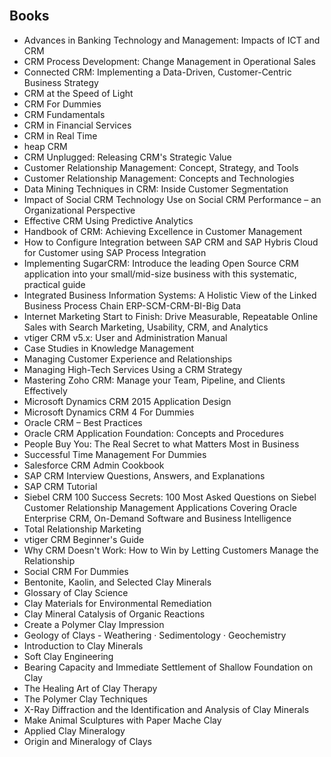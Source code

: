 </br>
<h2 id="Books"> Books</h2>
<ul>


 <li><a target="_blank" href="https://github.com/manjunath5496/CRM-Books/blob/master/mrc(1).pdf" style="text-decoration:none;">Advances in Banking Technology and Management: Impacts of ICT and CRM</a></li>
                            
 <li><a target="_blank" href="https://github.com/manjunath5496/CRM-Books/blob/master/mrc(2).pdf" style="text-decoration:none;">CRM Process Development: Change Management in Operational Sales</a></li>

<li><a target="_blank" href="https://github.com/manjunath5496/CRM-Books/blob/master/mrc(3).pdf" style="text-decoration:none;">Connected CRM: Implementing a Data-Driven, Customer-Centric Business Strategy</a></li>
 <li><a target="_blank" href="https://github.com/manjunath5496/CRM-Books/blob/master/mrc(4).pdf" style="text-decoration:none;">CRM at the Speed of Light</a></li>                              
<li><a target="_blank" href="https://github.com/manjunath5496/CRM-Books/blob/master/mrc(5).pdf" style="text-decoration:none;">CRM For Dummies</a></li>

 <li><a target="_blank" href="https://github.com/manjunath5496/CRM-Books/blob/master/mrc(6).pdf" style="text-decoration:none;">CRM Fundamentals</a></li>
                            
 <li><a target="_blank" href="https://github.com/manjunath5496/CRM-Books/blob/master/mrc(7).pdf" style="text-decoration:none;">CRM in
Financial Services</a></li>

<li><a target="_blank" href="https://github.com/manjunath5496/CRM-Books/blob/master/mrc(8).pdf" style="text-decoration:none;">CRM
in Real Time</a></li>
 <li><a target="_blank" href="https://github.com/manjunath5496/CRM-Books/blob/master/mrc(9).pdf" style="text-decoration:none;">heap CRM</a></li>                              
<li><a target="_blank" href="https://github.com/manjunath5496/CRM-Books/blob/master/mrc(10).pdf" style="text-decoration:none;">CRM Unplugged: Releasing CRM's Strategic Value</a></li>


 <li><a target="_blank" href="https://github.com/manjunath5496/CRM-Books/blob/master/mrc(11).pdf" style="text-decoration:none;">Customer
Relationship Management: Concept, Strategy, and Tools</a></li>
                            
 <li><a target="_blank" href="https://github.com/manjunath5496/CRM-Books/blob/master/mrc(12).pdf" style="text-decoration:none;">Customer Relationship Management: Concepts and Technologies</a></li>

<li><a target="_blank" href="https://github.com/manjunath5496/CRM-Books/blob/master/mrc(13).pdf" style="text-decoration:none;">Data Mining Techniques in CRM: Inside Customer Segmentation</a></li>
 <li><a target="_blank" href="https://github.com/manjunath5496/CRM-Books/blob/master/mrc(14).pdf" style="text-decoration:none;"> Impact of Social CRM Technology Use on Social CRM Performance – an Organizational Perspective</a></li>                              
<li><a target="_blank" href="https://github.com/manjunath5496/CRM-Books/blob/master/mrc(15).pdf" style="text-decoration:none;">Effective CRM Using Predictive Analytics</a></li>

 <li><a target="_blank" href="https://github.com/manjunath5496/CRM-Books/blob/master/mrc(16).pdf" style="text-decoration:none;">Handbook of CRM: Achieving Excellence in Customer Management</a></li>
                            
 <li><a target="_blank" href="https://github.com/manjunath5496/CRM-Books/blob/master/mrc(17).pdf" style="text-decoration:none;">How to Configure Integration between SAP CRM and SAP Hybris Cloud for Customer using SAP Process Integration</a></li>

<li><a target="_blank" href="https://github.com/manjunath5496/CRM-Books/blob/master/mrc(18).pdf" style="text-decoration:none;">Implementing SugarCRM: Introduce the leading Open Source CRM application into your small/mid-size business with this systematic, practical guide</a></li>
 <li><a target="_blank" href="https://github.com/manjunath5496/CRM-Books/blob/master/mrc(19).pdf" style="text-decoration:none;">Integrated Business Information Systems: A Holistic View of the Linked Business Process Chain ERP-SCM-CRM-BI-Big Data</a></li>                              
<li><a target="_blank" href="https://github.com/manjunath5496/CRM-Books/blob/master/mrc(20).pdf" style="text-decoration:none;">Internet Marketing Start to Finish: Drive Measurable, Repeatable Online Sales with Search Marketing, Usability, CRM, and Analytics</a></li>


 <li><a target="_blank" href="https://github.com/manjunath5496/CRM-Books/blob/master/mrc(21).pdf" style="text-decoration:none;">vtiger CRM v5.x: User and Administration Manual</a></li>
                            
 <li><a target="_blank" href="https://github.com/manjunath5496/CRM-Books/blob/master/mrc(22).pdf" style="text-decoration:none;">Case Studies in Knowledge Management</a></li>

<li><a target="_blank" href="https://github.com/manjunath5496/CRM-Books/blob/master/mrc(23).pdf" style="text-decoration:none;">Managing Customer Experience and Relationships</a></li>
 <li><a target="_blank" href="https://github.com/manjunath5496/CRM-Books/blob/master/mrc(24).pdf" style="text-decoration:none;">Managing High-Tech Services Using a CRM Strategy</a></li>                              
<li><a target="_blank" href="https://github.com/manjunath5496/CRM-Books/blob/master/mrc(25).pdf" style="text-decoration:none;">Mastering
Zoho CRM: Manage your Team, Pipeline, and Clients Effectively</a></li>


 <li><a target="_blank" href="https://github.com/manjunath5496/CRM-Books/blob/master/mrc(26).pdf" style="text-decoration:none;">Microsoft Dynamics CRM 2015 Application Design</a></li>
                            
 <li><a target="_blank" href="https://github.com/manjunath5496/CRM-Books/blob/master/mrc(27).pdf" style="text-decoration:none;">Microsoft Dynamics CRM 4 For Dummies</a></li>

<li><a target="_blank" href="https://github.com/manjunath5496/CRM-Books/blob/master/mrc(28).pdf" style="text-decoration:none;">Oracle CRM – Best Practices</a></li>
 <li><a target="_blank" href="https://github.com/manjunath5496/CRM-Books/blob/master/mrc(29).pdf" style="text-decoration:none;">Oracle  CRM Application Foundation: Concepts and Procedures</a></li>                              
<li><a target="_blank" href="https://github.com/manjunath5496/CRM-Books/blob/master/mrc(30).pdf" style="text-decoration:none;">People Buy You: The Real Secret to what Matters Most in Business</a></li>


 <li><a target="_blank" href="https://github.com/manjunath5496/CRM-Books/blob/master/mrc(31).pdf" style="text-decoration:none;">Successful Time Management For Dummies</a></li>
                            
 <li><a target="_blank" href="https://github.com/manjunath5496/CRM-Books/blob/master/mrc(32).pdf" style="text-decoration:none;">Salesforce CRM Admin Cookbook</a></li>

<li><a target="_blank" href="https://github.com/manjunath5496/CRM-Books/blob/master/mrc(33).pdf" style="text-decoration:none;">SAP CRM Interview Questions, Answers, and Explanations</a></li>
 <li><a target="_blank" href="https://github.com/manjunath5496/CRM-Books/blob/master/mrc(34).pdf" style="text-decoration:none;">SAP CRM Tutorial</a></li>                              
<li><a target="_blank" href="https://github.com/manjunath5496/CRM-Books/blob/master/mrc(35).pdf" style="text-decoration:none;">Siebel CRM 100 Success Secrets: 100 Most Asked Questions on Siebel Customer Relationship Management Applications Covering Oracle Enterprise CRM, On-Demand Software and Business Intelligence</a></li>

 <li><a target="_blank" href="https://github.com/manjunath5496/CRM-Books/blob/master/mrc(36).pdf" style="text-decoration:none;">Total Relationship Marketing</a></li>                              
<li><a target="_blank" href="https://github.com/manjunath5496/CRM-Books/blob/master/mrc(37).pdf" style="text-decoration:none;">vtiger CRM Beginner's Guide</a></li>

<li><a target="_blank" href="https://github.com/manjunath5496/CRM-Books/blob/master/mrc(38).pdf" style="text-decoration:none;">Why CRM Doesn't Work: How to Win by Letting Customers Manage the Relationship</a></li>
                            
 <li><a target="_blank" href="https://github.com/manjunath5496/CRM-Books/blob/master/mrc(39).pdf" style="text-decoration:none;"> Social CRM For Dummies</a></li>

<li><a target="_blank" href="https://github.com/manjunath5496/CRM-Books/blob/master/mrc(40).pdf" style="text-decoration:none;">Bentonite, Kaolin, and Selected Clay Minerals</a></li>
 <li><a target="_blank" href="https://github.com/manjunath5496/CRM-Books/blob/master/mrc(41).pdf" style="text-decoration:none;">Glossary of Clay Science</a></li>   

 <li><a target="_blank" href="https://github.com/manjunath5496/CRM-Books/blob/master/mrc(42).pdf" style="text-decoration:none;">Clay Materials for Environmental Remediation</a></li>                              
<li><a target="_blank" href="https://github.com/manjunath5496/CRM-Books/blob/master/mrc(43).pdf" style="text-decoration:none;">Clay Mineral Catalysis of Organic Reactions</a></li>

<li><a target="_blank" href="https://github.com/manjunath5496/CRM-Books/blob/master/mrc(44).pdf" style="text-decoration:none;">Create a Polymer Clay Impression</a></li>
                            
 <li><a target="_blank" href="https://github.com/manjunath5496/CRM-Books/blob/master/mrc(45).pdf" style="text-decoration:none;"> Geology of Clays - Weathering · Sedimentology · Geochemistry</a></li>

<li><a target="_blank" href="https://github.com/manjunath5496/CRM-Books/blob/master/mrc(46).pdf" style="text-decoration:none;">Introduction to Clay Minerals</a></li>
 <li><a target="_blank" href="https://github.com/manjunath5496/CRM-Books/blob/master/mrc(47).pdf" style="text-decoration:none;">Soft Clay Engineering</a></li>   
                          
 <li><a target="_blank" href="https://github.com/manjunath5496/CRM-Books/blob/master/mrc(48).pdf" style="text-decoration:none;"> Bearing Capacity and Immediate Settlement of Shallow Foundation on Clay</a></li>

<li><a target="_blank" href="https://github.com/manjunath5496/CRM-Books/blob/master/mrc(49).pdf" style="text-decoration:none;">The Healing Art of Clay Therapy</a></li>
 <li><a target="_blank" href="https://github.com/manjunath5496/CRM-Books/blob/master/mrc(50).pdf" style="text-decoration:none;">The Polymer Clay Techniques</a></li>   

 <li><a target="_blank" href="https://github.com/manjunath5496/CRM-Books/blob/master/mrc(51).pdf" style="text-decoration:none;">X-Ray Diffraction and the Identification and Analysis of Clay Minerals</a></li>
 
 
<li><a target="_blank" href="https://github.com/manjunath5496/CRM-Books/blob/master/mrc(52).pdf" style="text-decoration:none;">Make Animal Sculptures with Paper Mache Clay</a></li>
 <li><a target="_blank" href="https://github.com/manjunath5496/CRM-Books/blob/master/mrc(53).pdf" style="text-decoration:none;">Applied Clay Mineralogy</a></li>   

 <li><a target="_blank" href="https://github.com/manjunath5496/CRM-Books/blob/master/mrc(54).pdf" style="text-decoration:none;">Origin and Mineralogy of Clays</a></li>   

</ul> 
